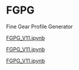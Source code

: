 # FGPG
Fine Gear Profile Generator

[FGPG_V11.ipynb](FGPG_V11.ipynb)

[FGPG_V11.ipynb](https://github.com/dymaxionkim/FGPG/blob/master/FGPG_V11.ipynb)

[FGPG_V11.ipynb](http://nbviewer.ipython.org/url/github.com/dymaxionkim/FGPG/blob/master/FGPG_V11.ipynb)


